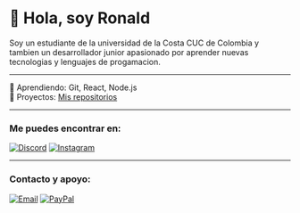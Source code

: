 # 👋 Hola, soy Ronald

Soy un estudiante de la universidad de la Costa CUC de Colombia y tambien un desarrollador junior apasionado por aprender nuevas tecnologias y lenguajes de progamacion.  
 

---

🌱 Aprendiendo: Git, React, Node.js  
💼 Proyectos: [Mis repositorios](https://github.com/ronaldalvarezjsjs-oss)  

---

### Me puedes encontrar en: 
[![Discord](https://img.shields.io/badge/Discord-youngcest-5865F2?style=for-the-badge&logo=discord&logoColor=white)](https://discord.com/users/youngcest)
[![Instagram](https://img.shields.io/badge/Instagram-@ronalv__x-E4405F?style=for-the-badge&logo=instagram&logoColor=white)](https://instagram.com/ronalv_x)

---
### Contacto y apoyo:
[![Email](https://img.shields.io/badge/EMAIL-ronaldalvarezjsjs@gmail.com-D14836?style=for-the-badge&logo=gmail&logoColor=white)](mailto:ronaldalvarezjsjs@gmail.com)
[![PayPal](https://img.shields.io/badge/PayPal-APOYA%20MI%20TRABAJO-00457C?style=for-the-badge&logo=paypal&logoColor=white)](https://paypal.me/ronaldalvarez7)
